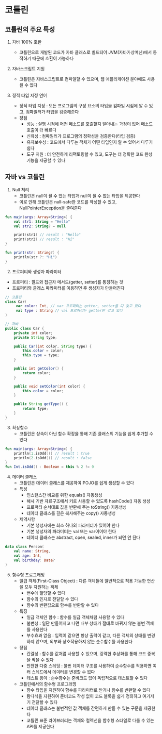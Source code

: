 # 코틀린

## 코틀린의 주요 특성
 1. 자바 100% 호환
    - 코틀린으로 개발된 코드가 자바 클래스로 빌드되어 JVM(자바가상머신)에서 동작하기 때문에 호환이 가능하다

 2. 자바스크립트 지원
    - 코틀린은 자바스크립트로 컴파일할 수 있으며, 웹 애플리케이션 분야에도 사용될 수 있다

 3. 정적 타입 지정 언어
    - 정적 타입 지정 : 모든 프로그램의 구성 요소의 타입을 컴파일 시점에 알 수 있고, 컴파일러가 타입을 검증해준다
    - 장점
        - 성능 : 실행 시점에 어떤 메소드를 호출할지 알아내는 과정이 없어 메소드 호출이 더 빠르다
        - 신뢰성 : 컴파일러가 프로그램의 정확성을 검증한다(타입 검증)
        - 유지보수성 : 코드에서 다루는 객체가 어떤 타입인지 알 수 있어서 다루기 쉽다
        - 도구 지원 : 더 안전하게 리팩토링할 수 있고, 도구는 더 정확한 코드 완성 기능을 제공할 수 있다

## 자바 vs 코틀린
 1. Null 처리
    - 코틀린은 null이 될 수 있는 타입과 null이 될 수 없는 타입을 제공한다
    - 이로 인해 코틀린은 null-safe한 코드를 작성할 수 있고, NullPointerException을 줄여준다
```kotlin
fun main(args: Array<String>) {
    val str1: String = "Hello"
	val str2: String? = null

    print(str1) // result : "Hello"
    print(str2) // result : "Hi"
}

fun print(str: String?) {
    println(str ?: "Hi")
}
```

 2. 프로퍼티와 생성자 파라미터
  - 프로퍼티 : 필드와 접근자 메서드(getter, setter)를 통칭하는 것
  - 프로퍼티와 클래스 파라미터를 이용하면 주 생성자가 만들어진다
```kotlin
// 코틀린
class Car(
     var color: Int, // var 프로퍼티는 getter, setter를 다 갖고 있다
     val type : String // val 프로퍼티는 getter만 갖고 있다
)
```
```java
// 자바
public class Car {
    private int color;
    private String type;

    public Car(int color, String type) {
        this.color = color;
        this.type = type;
    }

    public int getColor() {
        return color;
    }

    public void setColor(int color) {
        this.color = color;
    }

    public String getType() {
        return type;
    }
}
```

 3. 확장함수
    - 코틀린은 상속이 아닌 함수 확장을 통해 기존 클래스의 기능을 쉽게 추가할 수 있다
```kotlin
fun main(args: Array<String>) {
    println(1.isOdd()) // result : true
    println(2.isOdd()) // result : false
}
fun Int.isOdd() : Boolean = this % 2 != 0
```

 4. 데이터 클래스
    - 코틀린은 데이터 클래스를 제공하여 POJO를 쉽게 생성할 수 있다
    - 특성
        - 인스턴스간 비교를 위한 equals() 자동생성
        - 해시 기반 자료구조에서 키로 사용할 수 있도록 hashCode() 자동 생성
        - 프로퍼티 순서대로 값을 반환해 주는 toString() 자동생성
        - 데이터 클래스를 깊은 복사해주는 copy() 자동생성
    - 제약사항
        - 기본 생성자에는 최소 하나의 파라미터가 있어야 한다
        - 기본 생성자의 파라미터는 val 또는 var이어야 한다
        - 데이터 클래스는 abstract, open, sealed, inner가 되면 안 된다
```kotlin
data class Person(
    val name: String,
    val age: Int,
    val birthday: Date?
)
```

 5. 함수형 프로그래밍
    - 일급 객체(First-Class Object) : 다른 객체들에 일반적으로 적용 가능한 연산을 모두 지원하는 객체
        - 변수에 할당할 수 있다
        - 함수의 인자로 전달할 수 있다
        - 함수의 반환값으로 함수를 반환할 수 있다
    - 특징
        - 일급 객체인 함수 : 함수를 일급 객체처럼 사용할 수 있다
        - 불변성 : 일단 만들어지고 나면 내부 상태가 절대로 바뀌지 않는 불변 객체를 사용한다
        - 부수효과 없음 : 입력이 같으면 항상 출력이 같고, 다른 객체의 상태를 변경하지 않으며, 외부와 상호작용하지 않는 순수함수를 사용한다
    - 장점
        - 간결성 : 함수를 값처럼 사용할 수 있으며, 강력한 추상화를 통해 코드 중복을 막을 수 있다
        - 안전한 다중 스레딩 : 불변 데이터 구조를 사용하여 순수함수를 적용하면 여러 스레드에서 데이터를 변경할 수 없다
        - 테스트 용이 : 순수함수는 준비코드 없이 독립적으로 테스트할 수 있다
    - 코틀린에서의 함수형 프로그래밍
        - 함수 타입을 지원하여 함수를 파라미터로 받거나 함수를 반환할 수 있다
        - 람다식을 지원하여 준비코드 작성 없이 코드 블록을 쉽게 정의하고 여기저기 전달할 수 있다
        - 데이터 클래스는 불변적인 값 객체를 간편하게 만들 수 있는 구문을 제공한다
        - 코틀린 표준 라이브러리는 객체와 컬렉션을 함수형 스타일로 다룰 수 있는 API를 제공한다
